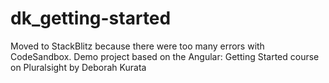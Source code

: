 # dk_getting-started
Moved to StackBlitz because there were too many errors with CodeSandbox.
Demo project based on the Angular: Getting Started course on Pluralsight by Deborah Kurata
